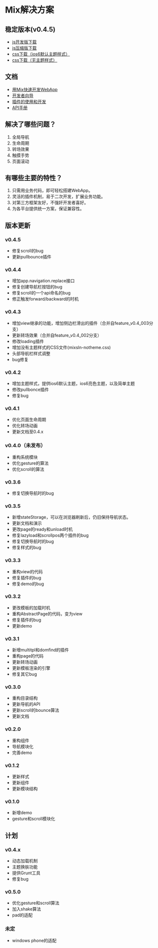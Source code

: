 # Mix解决方案

## 稳定版本(v0.4.5)

- [js开发版下载](http://mixteam.github.io/mixsln/dist/mixsln.debug.js)
- [js压缩版下载](http://mixteam.github.io/mixsln/dist/mixsln.js)
- [css下载（ios6默认主题样式）](http://mixteam.github.io/mixsln/dist/mixsln.css)
- [css下载（无主题样式）](http://mixteam.github.io/mixsln/dist/mixsln-notheme.css)

## 文档

* [用Mix快速开发WebApp](https://github.com/mixteam/mixsln/blob/master/doc/tutorial.md)
* [开发者向导](https://github.com/mixteam/mixsln/blob/master/doc/guide.md)
* [插件的使用和开发](https://github.com/mixteam/mixsln/blob/master/doc/plugin.md)
* [API手册](https://github.com/mixteam/mixsln/blob/master/doc/api.md)

## 解决了哪些问题？

1. 全局导航
2. 生命周期
3. 转场效果
4. 触摸手势
5. 页面滚动

## 有哪些主要的特性？

1. 只需用业务代码，即可轻松搭建WebApp。
2. 灵活的插件机制，易于二次开发，扩展业务功能。
3. 对第三方框架友好，不强奸开发者喜好。
4. 为各平台提供统一方案，保证兼容性。

## 版本更新

### v0.4.5

- 修复scroll的bug  
- 更新pullbounce插件

### v0.4.4

- 增加app.navigation.replace接口
- 修复创建导航栏按钮的bug
- 修复scroll的一个api命名的bug
- 修正触发forward/backward的时机

### v0.4.3

- 增加view继承的功能，增加侧边栏滑出的插件（合并自feature_v0.4_003分支）
- 更新转场效果（合并自feature_v0.4_002分支）
- 修改loading插件
- 增加没有主题样式的CSS文件(mixsln-notheme.css)
- 头部导航栏样式调整
- bug修复

### v0.4.2

- 增加主题样式，提供ios6默认主题，ios6亮色主题，以及简单主题
- 修改pullbonce插件
- 修复bug

### v0.4.1

- 优化页面生命周期
- 优化转场动画
- 更新文档至0.4.x

### v0.4.0（未发布）

- 重构系统模块
- 优化gesture的算法
- 优化scroll的算法

### v0.3.6

- 修复切换导航时的bug

### v0.3.5

- 新增stateStorage，可以在浏览器刷新后，仍旧保持导航状态。
- 更新文档和演示
- 更改page的ready和unload时机
- 修复lazyload和scrollpos两个插件的bug
- 修复切换导航时的bug
- 修复样式的bug

### v0.3.3

- 重构view的代码
- 修复插件的bug
- 修复demo的bug

### v0.3.2

- 更改模板的加载时机
- 重构AbstractPage的代码，变为view
- 修复插件的bug
- 更新demo

### v0.3.1

- 新增multitpl和domfind的插件
- 重构page的代码
- 更新转场动画
- 更新模板渲染的引擎
- 修复其它bug

### v0.3.0

- 重构目录结构
- 更新导航的API
- 更新scroll的bounce算法
- 更新文档

### v0.2.0

- 重构组件
- 导航模块化
- 完善demo

### v0.1.2

- 更新样式
- 更新组件
- 更新模块结构

### v0.1.0

- 新增demo
- gesture和scroll模块化

## 计划

### v0.4.x

- 动态加载机制
- 主题换肤功能
- 提供Grunt工具
- 修复bug

### v0.5.0

- 优化gesture和scroll算法
- 加入shake算法
- pad的适配

### 未定

- windows phone的适配

